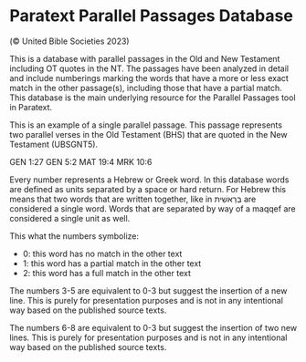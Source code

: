 # Paratext Parallel Passages Database 

(© United Bible Societies 2023)

This is a database with parallel passages in the Old and New Testament including OT quotes in the NT. The passages have been analyzed in detail and include numberings marking the words that have a more or less exact match in the other passage(s), including those that have a partial match. This database is the main underlying resource for the Parallel Passages tool in Paratext.

This is an example of a single parallel passage. This passage represents two parallel verses in the Old Testament (BHS) that are quoted in the New Testament (UBSGNT5).

<Passage>
    <Verse HEB="0000003000052222">GEN 1:27</Verse>
    <Verse HEB="222223003000003000">GEN 5:2</Verse>
    <Verse GRK="0000300012252222">MAT 19:4</Verse>
    <Verse GRK="202152222">MRK 10:6</Verse>
</Passage>

Every number represents a Hebrew or Greek word. In this database words are defined as units separated by a space or hard return. For Hebrew this means that two words that are written together, like in בְּרֵאשִׁית are considered a single word. Words that are separated by way of a maqqef are considered a single unit as well.

This what the numbers symbolize:

-	0: this word has no match in the other text
-	1: this word has a partial match in the other text
-	2: this word has a full match in the other text

The numbers 3-5 are equivalent to 0-3 but suggest the insertion of a new line. This is purely for presentation purposes and is not in any intentional way based on the published source texts.

The numbers 6-8 are equivalent to 0-3 but suggest the insertion of two new lines. This is purely for presentation purposes and is not in any intentional way based on the published source texts.

